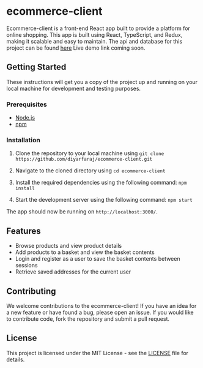 # ecommerce-client

Ecommerce-client is a front-end React app built to provide a platform for online shopping. This app is built using React, TypeScript, and Redux, making it scalable and easy to maintain.
The api and database for this project can be found [here](https://github.com/diyarfaraj/ecommerce-api)
Live demo link coming soon.

## Getting Started

These instructions will get you a copy of the project up and running on your local machine for development and testing purposes.

### Prerequisites

- [Node.js](https://nodejs.org/en/)
- [npm](https://www.npmjs.com/)

### Installation

1. Clone the repository to your local machine using `git clone https://github.com/diyarfaraj/ecommerce-client.git`

2. Navigate to the cloned directory using `cd ecommerce-client`

3. Install the required dependencies using the following command: `npm install`

4. Start the development server using the following command: `npm start`

The app should now be running on `http://localhost:3000/`.

## Features

- Browse products and view product details
- Add products to a basket and view the basket contents
- Login and register as a user to save the basket contents between sessions
- Retrieve saved addresses for the current user

## Contributing

We welcome contributions to the ecommerce-client! If you have an idea for a new feature or have found a bug, please open an issue. If you would like to contribute code, fork the repository and submit a pull request.

## License

This project is licensed under the MIT License - see the [LICENSE](LICENSE) file for details.
